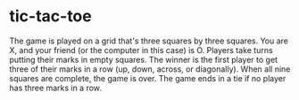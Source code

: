 # tic-tac-toe

The game is played on a grid that's three squares by three squares. You are X, and your friend (or the computer in this case) is O. Players take turns putting their marks in empty squares. The winner is the first player to get three of their marks in a row (up, down, across, or diagonally). When all nine squares are complete, the game is over. The game ends in a tie if no player has three marks in a row.
